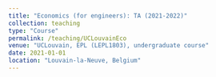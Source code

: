 ```yaml
---
title: "Economics (for engineers): TA (2021-2022)"
collection: teaching
type: "Course"
permalink: /teaching/UCLouvainEco
venue: "UCLouvain, EPL (LEPL1803), undergraduate course"
date: 2021-01-01
location: "Louvain-la-Neuve, Belgium"
---
```


